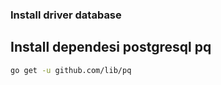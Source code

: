 ### Install driver database

## Install dependesi postgresql pq
``` bash
go get -u github.com/lib/pq

```